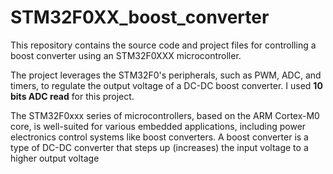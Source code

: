 # STM32F0XX_boost_converter
This repository contains the source code and project files for controlling a boost converter using an STM32F0XXX microcontroller.


The project leverages the STM32F0's peripherals, such as PWM, ADC, and timers, to regulate the output voltage of a DC-DC boost converter. I used **10 bits ADC read** for this project.

The STM32F0xxx series of microcontrollers, based on the ARM Cortex-M0 core, is well-suited for various embedded applications, including power electronics control systems like boost converters. A boost converter is a type of DC-DC converter that steps up (increases) the input voltage to a higher output voltage
